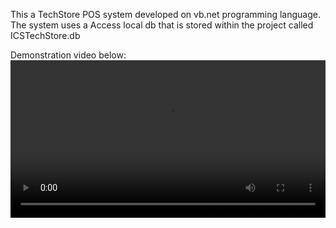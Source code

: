 This a TechStore POS system developed on vb.net programming language. The system uses a Access local db that is stored within the project called ICSTechStore.db


Demonstration video below:
<video src='https://github.com/LuckyMaley/ICSTechStore/assets/58641501/20f169be-bf89-4f9c-8f8f-4c2f50a804dd' width=100%/>


